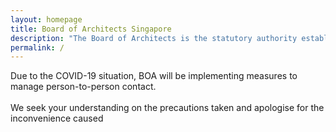 ```yaml
---
layout: homepage
title: Board of Architects Singapore
description: "The Board of Architects is the statutory authority established to administer the Architects Act in Singapore."
permalink: /
---
```

<!-- Type your notification here - the notification bar will not appear if this is empty. For other changes, refer to _data/homepage.yml to edit the homepage -->
Due to the COVID-19 situation, BOA will be implementing measures to manage person-to-person contact.<br><br>
We seek your understanding on the precautions taken and apologise for the inconvenience caused
